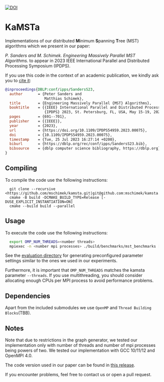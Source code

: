 [![DOI](https://zenodo.org/badge/602074500.svg)](https://zenodo.org/badge/latestdoi/602074500)

# KaMSTa

Implementations of our distributed **M**inimum **S**panning **T**ree (MST) algorithms which we present in our paper:

_P. Sanders and M. Schimek. Engineering Massively Parallel MST Algorithms._ to appear in 2023 IEEE International Parallel and Distributed Processing Symposium (IPDPS).

If you use this code in the context of an academic publication, we kindly ask you to [cite it](https://doi.org/10.1109/IPDPS54959.2023.00075):
```bibtex
@inproceedings{DBLP:conf/ipps/SandersS23,
  author       = {Peter Sanders and
                  Matthias Schimek},
  title        = {Engineering Massively Parallel {MST} Algorithms},
  booktitle    = {{IEEE} International Parallel and Distributed Processing Symposium,
                  {IPDPS} 2023, St. Petersburg, FL, USA, May 15-19, 2023},
  pages        = {691--701},
  publisher    = {{IEEE}},
  year         = {2023},
  url          = {https://doi.org/10.1109/IPDPS54959.2023.00075},
  doi          = {10.1109/IPDPS54959.2023.00075},
  timestamp    = {Tue, 25 Jul 2023 16:27:14 +0200},
  biburl       = {https://dblp.org/rec/conf/ipps/SandersS23.bib},
  bibsource    = {dblp computer science bibliography, https://dblp.org}
}
```

## Compiling

To compile the code use the following instructions:
```
  git clone --recursive <https://github.com/mschimek/kamsta.git|git@github.com:mschimek/kamsta.git>
  cmake -B build -DCMAKE_BUILD_TYPE=Release [-DUSE_EXPLICIT_INSTANTIATION=ON]
  cmake --build build --parallel
```

## Usage

To execute the code use the following instructions:

```sh
  export OMP_NUM_THREADS=<number threads>
  mpiexec -n <number mpi processes> ./build/benchmarks/mst_benchmarks [kamsta parameters (--help for help)]
```
See the [evaluation directory](https://github.com/mschimek/kamsta/tree/main/evaluation) for generating preconfigured parameter settings similar to the ones we used in our experiments.

Furthermore, it is important that `OMP_NUM_THREADS` matches the kamsta parameter `--threads`.
If you use multithreading, you should consider allocating enough CPUs per MPI process to avoid performance problems.


## Dependencies
Apart from the included submodules we use `OpenMP` and `Thread Building Blocks`(TBB).


## Notes
Note that due to restrictions in the graph generator, we tested our implementation only with number of threads and number of mpi processes being powers of two.
We tested our implementation with GCC 10/11/12 and OpenMPI 4.0.

The code version used in our paper can be found in [this release](https://github.com/mschimek/kamsta/releases/tag/v0.2).


If you encounter problems, feel free to contact us or open a pull request.
